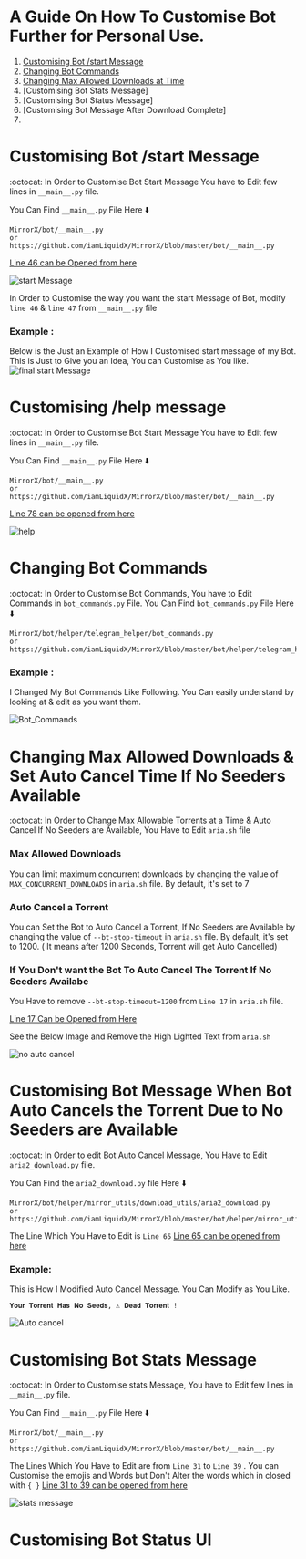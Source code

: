 # A Guide On How To Customise Bot Further for Personal Use.

1. [Customising Bot /start Message](https://github.com/destiny6520/modification#Customising-Bot-start-Message)
2. [Changing Bot Commands](https://github.com/destiny6520/modification#Changing-Bot-Commands)
3. [Changing Max Allowed Downloads at Time](https://github.com/destiny6520/modification#Changing-Max-Allowed-Downloads-at-Time)
4. [Customising Bot Stats Message]
5. [Customising Bot Status Message]
6. [Customising Bot Message After Download Complete]
8. 


# Customising Bot /start Message
:octocat: In Order to Customise Bot Start Message You have to Edit few lines in `__main__.py` file. 

You Can Find `__main__.py` File Here ⬇️
```
MirrorX/bot/__main__.py
or
https://github.com/iamLiquidX/MirrorX/blob/master/bot/__main__.py
```
[Line 46 can be Opened from here](https://github.com/iamLiquidX/MirrorX/blob/master/bot/__main__.py#L46)

![start Message](https://i.ibb.co/7QmMWjM/start-message-init.png)

In Order to Customise the way you want the start Message of Bot,  modify  `line 46` & `line 47` from `__main__.py` file 

### Example :
Below is the Just an Example of How I Customised start message of my Bot. This is Just to Give you an Idea, You can Customise as You like.
![final start Message](https://i.ibb.co/pxVxbcX/start-message-final.png)


# Customising /help message
:octocat: In Order to Customise Bot Start Message You have to Edit few lines in `__main__.py` file. 

You Can Find `__main__.py` File Here ⬇️
```
MirrorX/bot/__main__.py
or
https://github.com/iamLiquidX/MirrorX/blob/master/bot/__main__.py
```

 [Line 78 can be opened from here](https://github.com/iamLiquidX/MirrorX/blob/9b94f800e2e760f5664884d5c43a5dc6e8f55ce4/bot/__main__.py#L78)

![help](https://i.ibb.co/NpKvxwm/help-init.png)
# Changing Bot Commands
:octocat: In Order to Customise Bot Commands, You have to Edit Commands in `bot_commands.py` File.
You Can Find `bot_commands.py` File Here ⬇️
```
MirrorX/bot/helper/telegram_helper/bot_commands.py
or
https://github.com/iamLiquidX/MirrorX/blob/master/bot/helper/telegram_helper/bot_commands.py
```
### Example :
I Changed My Bot Commands Like Following. You Can easily understand by looking at & edit as you want them.

![Bot_Commands](https://i.ibb.co/fHKCLN5/botcommands.png)

# Changing Max Allowed Downloads & Set Auto Cancel Time If No Seeders Available
:octocat: In Order to Change Max Allowable Torrents at a Time & Auto Cancel If No Seeders are Available, You Have to Edit `aria.sh` file

### Max Allowed Downloads
You can limit maximum concurrent downloads by changing the value of `MAX_CONCURRENT_DOWNLOADS` in `aria.sh` file. By default, it's set to 7
### Auto Cancel a Torrent 
You can Set the Bot to Auto Cancel a Torrent, If No Seeders are Available by changing the value of `--bt-stop-timeout` in `aria.sh` file. By default, it's set to 1200. ( It means after 1200 Seconds, Torrent will get Auto Cancelled)
### If You Don't want the Bot To Auto Cancel The Torrent If No Seeders Availabe

You Have to remove  `--bt-stop-timeout=1200` from `Line 17` in `aria.sh` file.

[Line 17 Can be Opened from Here](https://github.com/iamLiquidX/MirrorX/blob/9b94f800e2e760f5664884d5c43a5dc6e8f55ce4/aria.sh#L17)

See the Below Image and Remove the High Lighted Text from `aria.sh`

![no auto cancel](https://i.ibb.co/Pm4kj3F/aria-sh-auto-stop.png)

# Customising Bot Message When Bot Auto Cancels the Torrent Due to No Seeders are Available
:octocat: In Order to edit Bot Auto Cancel Message, You Have to Edit `aria2_download.py` file.

You Can Find the `aria2_download.py` file Here ⬇️

```
MirrorX/bot/helper/mirror_utils/download_utils/aria2_download.py
or
https://github.com/iamLiquidX/MirrorX/blob/master/bot/helper/mirror_utils/download_utils/aria2_download.py
```
The Line Which You Have to Edit is `Line 65` 
[Line 65 can be opened from here](https://github.com/iamLiquidX/MirrorX/blob/9b94f800e2e760f5664884d5c43a5dc6e8f55ce4/bot/helper/mirror_utils/download_utils/aria2_download.py#L65)

### Example: 
This is How I Modified Auto Cancel Message. You Can Modify as You Like.
```
𝐘𝐨𝐮𝐫 𝐓𝐨𝐫𝐫𝐞𝐧𝐭 𝐇𝐚𝐬 𝐍𝐨 𝐒𝐞𝐞𝐝𝐬, ⚠️ 𝐃𝐞𝐚𝐝 𝐓𝐨𝐫𝐫𝐞𝐧𝐭 !
```

![Auto cancel](https://i.ibb.co/qrJmg1p/Auto-Cancel.png)

# Customising Bot Stats Message
:octocat: In Order to Customise stats Message, You have to Edit few lines in `__main__.py` file. 

You Can Find `__main__.py` File Here ⬇️
```
MirrorX/bot/__main__.py
or
https://github.com/iamLiquidX/MirrorX/blob/master/bot/__main__.py
```
The Lines Which You Have to Edit are from  `Line 31` to `Line 39` . You can Customise the emojis and Words but Don't Alter the words which in closed with `{ }`
[Line 31 to 39 can be opened from here](https://github.com/iamLiquidX/MirrorX/blob/9b94f800e2e760f5664884d5c43a5dc6e8f55ce4/bot/__main__.py#L31)

![stats message](https://i.ibb.co/f0fMtV9/stats.png)

# Customising Bot Status UI
